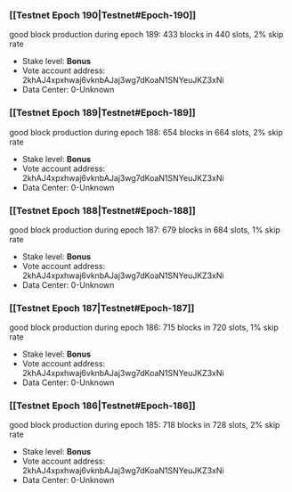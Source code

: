 ### [[Testnet Epoch 190|Testnet#Epoch-190]]
good block production during epoch 189: 433 blocks in 440 slots, 2% skip rate
* Stake level: **Bonus** 
* Vote account address: 2khAJ4xpxhwaj6vknbAJaj3wg7dKoaN1SNYeuJKZ3xNi
* Data Center: 0-Unknown
### [[Testnet Epoch 189|Testnet#Epoch-189]]
good block production during epoch 188: 654 blocks in 664 slots, 2% skip rate
* Stake level: **Bonus** 
* Vote account address: 2khAJ4xpxhwaj6vknbAJaj3wg7dKoaN1SNYeuJKZ3xNi
* Data Center: 0-Unknown
### [[Testnet Epoch 188|Testnet#Epoch-188]]
good block production during epoch 187: 679 blocks in 684 slots, 1% skip rate
* Stake level: **Bonus** 
* Vote account address: 2khAJ4xpxhwaj6vknbAJaj3wg7dKoaN1SNYeuJKZ3xNi
* Data Center: 0-Unknown
### [[Testnet Epoch 187|Testnet#Epoch-187]]
good block production during epoch 186: 715 blocks in 720 slots, 1% skip rate
* Stake level: **Bonus** 
* Vote account address: 2khAJ4xpxhwaj6vknbAJaj3wg7dKoaN1SNYeuJKZ3xNi
* Data Center: 0-Unknown
### [[Testnet Epoch 186|Testnet#Epoch-186]]
good block production during epoch 185: 718 blocks in 728 slots, 2% skip rate
* Stake level: **Bonus** 
* Vote account address: 2khAJ4xpxhwaj6vknbAJaj3wg7dKoaN1SNYeuJKZ3xNi
* Data Center: 0-Unknown